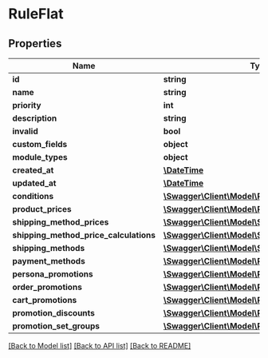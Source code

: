 # RuleFlat

## Properties
Name | Type | Description | Notes
------------ | ------------- | ------------- | -------------
**id** | **string** |  | [optional] 
**name** | **string** |  | 
**priority** | **int** |  | 
**description** | **string** |  | [optional] 
**invalid** | **bool** |  | [optional] 
**custom_fields** | **object** |  | [optional] 
**module_types** | **object** |  | [optional] 
**created_at** | [**\DateTime**](\DateTime.md) |  | 
**updated_at** | [**\DateTime**](\DateTime.md) |  | 
**conditions** | [**\Swagger\Client\Model\RuleConditionFlat**](RuleConditionFlat.md) |  | [optional] 
**product_prices** | [**\Swagger\Client\Model\ProductPriceFlat**](ProductPriceFlat.md) |  | [optional] 
**shipping_method_prices** | [**\Swagger\Client\Model\ShippingMethodPriceFlat**](ShippingMethodPriceFlat.md) |  | [optional] 
**shipping_method_price_calculations** | [**\Swagger\Client\Model\ShippingMethodPriceFlat**](ShippingMethodPriceFlat.md) |  | [optional] 
**shipping_methods** | [**\Swagger\Client\Model\ShippingMethodFlat**](ShippingMethodFlat.md) |  | [optional] 
**payment_methods** | [**\Swagger\Client\Model\PaymentMethodFlat**](PaymentMethodFlat.md) |  | [optional] 
**persona_promotions** | [**\Swagger\Client\Model\PromotionFlat**](PromotionFlat.md) |  | [optional] 
**order_promotions** | [**\Swagger\Client\Model\PromotionFlat**](PromotionFlat.md) |  | [optional] 
**cart_promotions** | [**\Swagger\Client\Model\PromotionFlat**](PromotionFlat.md) |  | [optional] 
**promotion_discounts** | [**\Swagger\Client\Model\PromotionDiscountFlat**](PromotionDiscountFlat.md) |  | [optional] 
**promotion_set_groups** | [**\Swagger\Client\Model\PromotionSetgroupFlat**](PromotionSetgroupFlat.md) |  | [optional] 

[[Back to Model list]](../../README.md#documentation-for-models) [[Back to API list]](../../README.md#documentation-for-api-endpoints) [[Back to README]](../../README.md)

